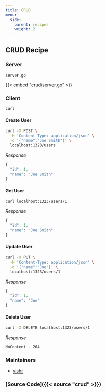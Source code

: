 ```yaml
---
title: CRUD
menu:
  side:
    parent: recipes
    weight: 2
---
```


## CRUD Recipe

### Server

`server.go`

{{< embed "crud/server.go" >}}

### Client

`curl`

#### Create User

```sh
curl -X POST \
  -H 'Content-Type: application/json' \
  -d '{"name":"Joe Smith"}' \
  localhost:1323/users
```

*Response*

```js
{
  "id": 1,
  "name": "Joe Smith"
}
```

#### Get User

```sh
curl localhost:1323/users/1
```

*Response*

```js
{
  "id": 1,
  "name": "Joe Smith"
}
```

#### Update User

```sh
curl -X PUT \
  -H 'Content-Type: application/json' \
  -d '{"name":"Joe"}' \
  localhost:1323/users/1
```

*Response*

```js
{
  "id": 1,
  "name": "Joe"
}
```

#### Delete User

```sh
curl -X DELETE localhost:1323/users/1
```

*Response*

`NoContent - 204`

### Maintainers

- [vishr](https://github.com/vishr)

### [Source Code]({{< source "crud" >}})
